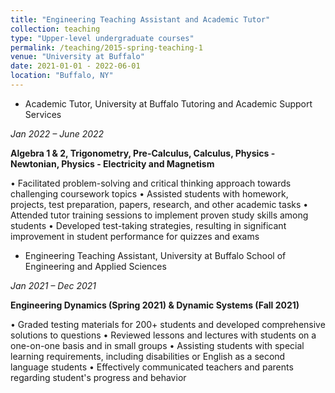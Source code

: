 ```yaml
---
title: "Engineering Teaching Assistant and Academic Tutor"
collection: teaching
type: "Upper-level undergraduate courses"
permalink: /teaching/2015-spring-teaching-1
venue: "University at Buffalo"
date: 2021-01-01 - 2022-06-01
location: "Buffalo, NY"
---
```



* Academic Tutor, University at Buffalo Tutoring and Academic Support Services 

*Jan 2022 – June 2022*

**Algebra 1 & 2, Trigonometry, Pre-Calculus, Calculus, Physics - Newtonian, Physics - Electricity and Magnetism**

• Facilitated problem-solving and critical thinking approach towards challenging coursework topics
• Assisted students with homework, projects, test preparation, papers, research, and other academic tasks
• Attended tutor training sessions to implement proven study skills among students
• Developed test-taking strategies, resulting in significant improvement in student performance for quizzes and exams


* Engineering Teaching Assistant, University at Buffalo School of Engineering and Applied Sciences

*Jan 2021 – Dec 2021*

**Engineering Dynamics (Spring 2021) & Dynamic Systems (Fall 2021)** 

• Graded testing materials for 200+ students and developed comprehensive solutions to questions
• Reviewed lessons and lectures with students on a one-on-one basis and in small groups
• Assisting students with special learning requirements, including disabilities or English as a second language students
• Effectively communicated teachers and parents regarding student's progress and behavior
